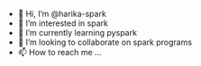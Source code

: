 - 👋 Hi, I’m @harika-spark
- 👀 I’m interested in spark
- 🌱 I’m currently learning pyspark
- 💞️ I’m looking to collaborate on spark programs
- 📫 How to reach me ...

<!---
harika-spark/harika-spark is a ✨ special ✨ repository because its `README.md` (this file) appears on your GitHub profile.
You can click the Preview link to take a look at your changes.
--->
